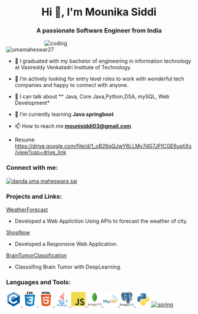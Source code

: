 <h1 align="center">Hi 👋, I'm Mounika Siddi</h1>
<h3 align="center">A passionate Software Engineer from India</h3>
<img align="right" alt="coding" width="400" src="https://user-images.githubusercontent.com/55389276/140866485-8fb1c876-9a8f-4d6a-98dc-08c4981eaf70.gif">

<p align="left"> <img src="https://komarev.com/ghpvc/?username=umamaheswar27&label=Profile%20views&color=0e75b6&style=flat" alt="umamaheswar27" /> </p>

- 🔭 I graduated with my bachelor of engineering in information technology at Vasireddy Venkatadri Institute of Technology.

- 🤝 I’m actively looking for entry level roles to work with wonderful tech companies and happy to connect with anyone.
  
- 💬 I can talk about ** Java, Core Java,Python,DSA, mySQL, Web Development*

- 🌱 I’m currently learning **Java springboot**

- 📫 How to reach me **mounisiddi03@gmail.com**

- Resume https://drive.google.com/file/d/1_oB26qQJwY6LLMv7dG7JFfCGE6ueIiXs/view?usp=drive_link

<h3 align="left">Connect with me:</h3>
<p align="left">
<a href="[(https://www.linkedin.com/in/siddi-mounika/)]" target="blank"><img align="center" src="https://raw.githubusercontent.com/rahuldkjain/github-profile-readme-generator/master/src/images/icons/Social/linked-in-alt.svg" alt="danda uma maheswara sai" height="30" width="40" /></a>
</p>
<h3 align="left">Projects and Links:</h3>

<a href="https://mounikasiddi.github.io/WeatherForecast/">WeatherForecast</a>

- Developed a Web Appliction Using APIs to forecast the weather of city. 

<a href="ecommers-ten.vercel.app">ShopNow</a>

- Developed a Responsive Web Application.

<a href="https://github.com/MounikaSiddi/Brain-Tumor-Classification">BrainTumorClassification</a>
- Classsifing Brain Tumor with DeepLearning.
<h3 align="left">Languages and Tools:</h3>
<p align="left"> <a href="https://www.cprogramming.com/" target="_blank" rel="noreferrer"> <img src="https://raw.githubusercontent.com/devicons/devicon/master/icons/c/c-original.svg" alt="c" width="40" height="40"/> </a> <a href="https://www.w3schools.com/css/" target="_blank" rel="noreferrer"> <img src="https://raw.githubusercontent.com/devicons/devicon/master/icons/css3/css3-original-wordmark.svg" alt="css3" width="40" height="40"/> </a> <a href="https://www.w3.org/html/" target="_blank" rel="noreferrer"> <img src="https://raw.githubusercontent.com/devicons/devicon/master/icons/html5/html5-original-wordmark.svg" alt="html5" width="40" height="40"/> </a> <a href="https://www.java.com" target="_blank" rel="noreferrer"> <img src="https://raw.githubusercontent.com/devicons/devicon/master/icons/java/java-original.svg" alt="java" width="40" height="40"/> </a> <a href="https://developer.mozilla.org/en-US/docs/Web/JavaScript" target="_blank" rel="noreferrer"> <img src="https://raw.githubusercontent.com/devicons/devicon/master/icons/javascript/javascript-original.svg" alt="javascript" width="40" height="40"/> </a> <a href="https://www.mongodb.com/" target="_blank" rel="noreferrer"> <img src="https://raw.githubusercontent.com/devicons/devicon/master/icons/mongodb/mongodb-original-wordmark.svg" alt="mongodb" width="40" height="40"/> </a> <a href="https://www.mysql.com/" target="_blank" rel="noreferrer"> <img src="https://raw.githubusercontent.com/devicons/devicon/master/icons/mysql/mysql-original-wordmark.svg" alt="mysql" width="40" height="40"/> </a> <a href="https://www.postgresql.org" target="_blank" rel="noreferrer"> <img src="https://raw.githubusercontent.com/devicons/devicon/master/icons/postgresql/postgresql-original-wordmark.svg" alt="postgresql" width="40" height="40"/> </a> <a href="https://www.python.org" target="_blank" rel="noreferrer"> <img src="https://raw.githubusercontent.com/devicons/devicon/master/icons/python/python-original.svg" alt="python" width="40" height="40"/> </a> <a href="https://spring.io/" target="_blank" rel="noreferrer"> <img src="https://www.vectorlogo.zone/logos/springio/springio-icon.svg" alt="spring" width="40" height="40"/> </a> </p>

